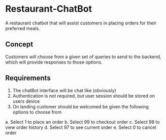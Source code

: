 # Restaurant-ChatBot

A restaurant chatbot that will assist customers in placing orders for their preferred meals.

## Concept

Customers will choose from a given set of queries to send to the backend, which will provide responses to those options.

## Requirements
1. The chatBot interface will be chat like (obviously)
2. Authentication is not required, but user session should be stored on users device
3. On landing customer should be welcomed be given the following options to choose from

  a. Select 1 to place an order
  b. Select 99 to checkout order
  c. Select 98 to view order history
  d. Select 97 to see current order
  e. Select 0 to cancel order
